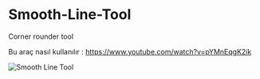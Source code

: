 # Smooth-Line-Tool
Corner rounder tool

Bu araç nasıl kullanılır : https://www.youtube.com/watch?v=pYMnEqgK2ik

![Smooth Line Tool](https://user-images.githubusercontent.com/36257106/111043225-792b5600-8452-11eb-9dfe-a9706ad8b8a5.png)
